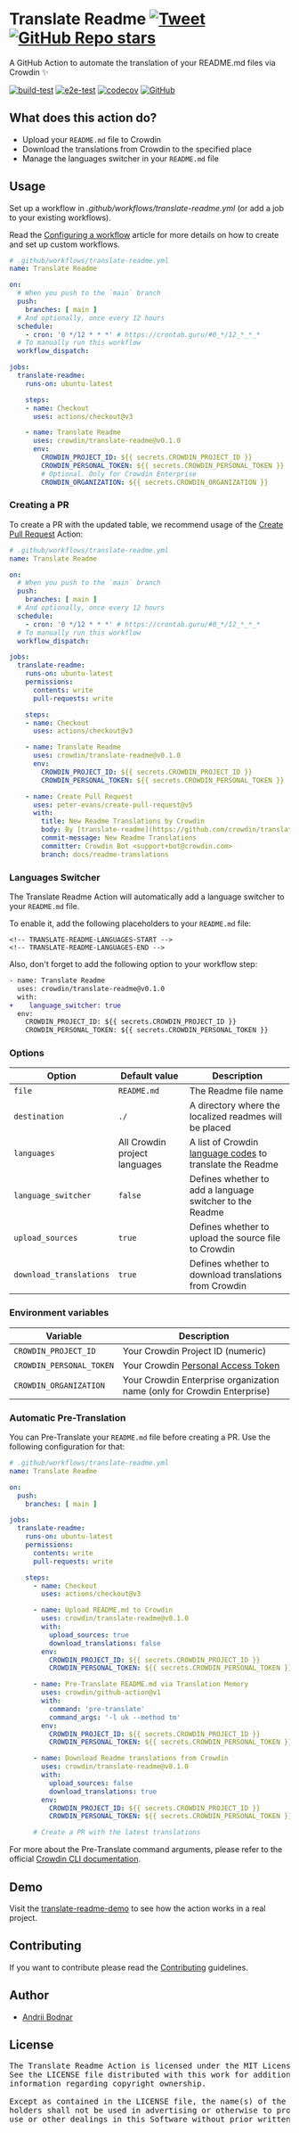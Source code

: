 # Translate Readme [![Tweet](https://img.shields.io/twitter/url/http/shields.io.svg?style=social)](https://twitter.com/intent/tweet?url=https%3A%2F%2Fgithub.com%2Fcrowdin%2Ftranslate-readme&text=A%20GitHub%20Action%20to%20automate%20the%20translation%20of%20your%20README%20files%20via%20Crowdin)&nbsp;[![GitHub Repo stars](https://img.shields.io/github/stars/crowdin/translate-readme?style=social&cacheSeconds=1800)](https://github.com/crowdin/translate-readme/stargazers)

A GitHub Action to automate the translation of your README.md files via Crowdin ✨

[![build-test](https://github.com/crowdin/translate-readme/actions/workflows/test.yml/badge.svg)](https://github.com/crowdin/translate-readme/actions/workflows/test.yml)
[![e2e-test](https://github.com/crowdin/translate-readme/actions/workflows/e2e-test.yml/badge.svg)](https://github.com/crowdin/translate-readme/actions/workflows/e2e-test.yml)
[![codecov](https://codecov.io/github/crowdin/translate-readme/branch/main/graph/badge.svg?token=IWJHNN05QB)](https://codecov.io/github/crowdin/translate-readme)
[![GitHub](https://img.shields.io/github/license/crowdin/translate-readme?cacheSeconds=50000)](https://github.com/crowdin/translate-readme/blob/master/LICENSE)

## What does this action do?

- Upload your `README.md` file to Crowdin
- Download the translations from Crowdin to the specified place
- Manage the languages switcher in your `README.md` file

## Usage

Set up a workflow in *.github/workflows/translate-readme.yml* (or add a job to your existing workflows).

Read the [Configuring a workflow](https://help.github.com/en/articles/configuring-a-workflow) article for more details on how to create and set up custom workflows.

```yaml
# .github/workflows/translate-readme.yml
name: Translate Readme

on:
  # When you push to the `main` branch
  push:
    branches: [ main ]
  # And optionally, once every 12 hours
  schedule:
    - cron: '0 */12 * * *' # https://crontab.guru/#0_*/12_*_*_*
  # To manually run this workflow
  workflow_dispatch:

jobs:
  translate-readme:
    runs-on: ubuntu-latest

    steps:
    - name: Checkout
      uses: actions/checkout@v3

    - name: Translate Readme
      uses: crowdin/translate-readme@v0.1.0
      env:
        CROWDIN_PROJECT_ID: ${{ secrets.CROWDIN_PROJECT_ID }}
        CROWDIN_PERSONAL_TOKEN: ${{ secrets.CROWDIN_PERSONAL_TOKEN }}
        # Optional. Only for Crowdin Enterprise
        CROWDIN_ORGANIZATION: ${{ secrets.CROWDIN_ORGANIZATION }}
```

### Creating a PR

To create a PR with the updated table, we recommend usage of the [Create Pull Request](https://github.com/peter-evans/create-pull-request) Action:

```yaml
# .github/workflows/translate-readme.yml
name: Translate Readme

on:
  # When you push to the `main` branch
  push:
    branches: [ main ]
  # And optionally, once every 12 hours
  schedule:
    - cron: '0 */12 * * *' # https://crontab.guru/#0_*/12_*_*_*
  # To manually run this workflow
  workflow_dispatch:

jobs:
  translate-readme:
    runs-on: ubuntu-latest
    permissions:
      contents: write
      pull-requests: write

    steps:
    - name: Checkout
      uses: actions/checkout@v3

    - name: Translate Readme
      uses: crowdin/translate-readme@v0.1.0
      env:
        CROWDIN_PROJECT_ID: ${{ secrets.CROWDIN_PROJECT_ID }}
        CROWDIN_PERSONAL_TOKEN: ${{ secrets.CROWDIN_PERSONAL_TOKEN }}

    - name: Create Pull Request
      uses: peter-evans/create-pull-request@v5
      with:
        title: New Readme Translations by Crowdin
        body: By [translate-readme](https://github.com/crowdin/translate-readme) GitHub action
        commit-message: New Readme Translations
        committer: Crowdin Bot <support+bot@crowdin.com>
        branch: docs/readme-translations
```

### Languages Switcher

The Translate Readme Action will automatically add a language switcher to your `README.md` file.

To enable it, add the following placeholders to your `README.md` file:

```
<!-- TRANSLATE-README-LANGUAGES-START -->
<!-- TRANSLATE-README-LANGUAGES-END -->
```

Also, don't forget to add the following option to your workflow step:

```diff
​- name: Translate Readme
  uses: crowdin/translate-readme@v0.1.0
  with:
+    language_switcher: true
  env:
    CROWDIN_PROJECT_ID: ${{ secrets.CROWDIN_PROJECT_ID }}
    CROWDIN_PERSONAL_TOKEN: ${{ secrets.CROWDIN_PERSONAL_TOKEN }}
```

### Options

| Option                  | Default value                 | Description                                                                                              |
|-------------------------|-------------------------------|----------------------------------------------------------------------------------------------------------|
| `file`                  | `README.md`                   | The Readme file name                                                                                     |
| `destination`           | `./`                          | A directory where the localized readmes will be placed                                                   |
| `languages`             | All Crowdin project languages | A list of Crowdin [language codes](https://developer.crowdin.com/language-codes) to translate the Readme |
| `language_switcher`     | `false`                       | Defines whether to add a language switcher to the Readme                                                 |
| `upload_sources`        | `true`                        | Defines whether to upload the source file to Crowdin                                                     |
| `download_translations` | `true`                        | Defines whether to download translations from Crowdin                                                    |

### Environment variables

| Variable                 | Description                                                                             |
|--------------------------|-----------------------------------------------------------------------------------------|
| `CROWDIN_PROJECT_ID`     | Your Crowdin Project ID (numeric)                                                       |
| `CROWDIN_PERSONAL_TOKEN` | Your Crowdin [Personal Access Token](https://support.crowdin.com/account-settings/#api) |
| `CROWDIN_ORGANIZATION`   | Your Crowdin Enterprise organization name (only for Crowdin Enterprise)                 |

### Automatic Pre-Translation

You can Pre-Translate your `README.md` file before creating a PR. Use the following configuration for that:

```yaml
# .github/workflows/translate-readme.yml
name: Translate Readme

on:
  push:
    branches: [ main ]

jobs:
  translate-readme:
    runs-on: ubuntu-latest
    permissions:
      contents: write
      pull-requests: write

    steps:
      - name: Checkout
        uses: actions/checkout@v3

      - name: Upload README.md to Crowdin
        uses: crowdin/translate-readme@v0.1.0
        with:
          upload_sources: true
          download_translations: false
        env:
          CROWDIN_PROJECT_ID: ${{ secrets.CROWDIN_PROJECT_ID }}
          CROWDIN_PERSONAL_TOKEN: ${{ secrets.CROWDIN_PERSONAL_TOKEN }}

      - name: Pre-Translate README.md via Translation Memory
        uses: crowdin/github-action@v1
        with:
          command: 'pre-translate'
          command_args: '-l uk --method tm'
        env:
          CROWDIN_PROJECT_ID: ${{ secrets.CROWDIN_PROJECT_ID }}
          CROWDIN_PERSONAL_TOKEN: ${{ secrets.CROWDIN_PERSONAL_TOKEN }}

      - name: Download Readme translations from Crowdin
        uses: crowdin/translate-readme@v0.1.0
        with:
          upload_sources: false
          download_translations: true
        env:
          CROWDIN_PROJECT_ID: ${{ secrets.CROWDIN_PROJECT_ID }}
          CROWDIN_PERSONAL_TOKEN: ${{ secrets.CROWDIN_PERSONAL_TOKEN }}

      # Create a PR with the latest translations
```

For more about the Pre-Translate command arguments, please refer to the official [Crowdin CLI documentation](https://crowdin.github.io/crowdin-cli/commands/crowdin-pre-translate).

## Demo

Visit the [translate-readme-demo](https://github.com/andrii-bodnar/translate-readme-demo) to see how the action works in a real project.

## Contributing

If you want to contribute please read the [Contributing](/CONTRIBUTING.md) guidelines.

## Author

- [Andrii Bodnar](https://github.com/andrii-bodnar/)

## License

<pre>
The Translate Readme Action is licensed under the MIT License.
See the LICENSE file distributed with this work for additional
information regarding copyright ownership.

Except as contained in the LICENSE file, the name(s) of the above copyright
holders shall not be used in advertising or otherwise to promote the sale,
use or other dealings in this Software without prior written authorization.
</pre>
